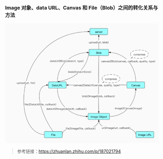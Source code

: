 
### Image 对象、data URL、Canvas 和 File（Blob）之间的转化关系与方法
![avatar](blobRelative.jpg)





> 参考链接：https://zhuanlan.zhihu.com/p/187021794

